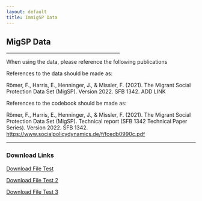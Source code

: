 ```yaml
---
layout: default
title: ImmigSP Data
---
```

<p style="text-align: center;">
<h2> MigSP Data </h2>

<hr width="60%" 
    color="#8fbc8f"
        size="40" 
        align="center">



</p>

When using the data, please reference the following publications 

References to the data should be made as:

Römer, F., Harris, E., Henninger, J., & Missler, F. (2021). The Migrant Social Protection Data Set (MigSP). Version 2022. SFB 1342. ADD LINK

References to the codebook should be made as:

Römer, F., Harris, E., Henninger, J., & Missler, F. (2021). The Migrant Social Protection Data Set (MigSP). Technical report (SFB 1342 Technical Paper Series). Version 2022. SFB 1342. https://www.socialpolicydynamics.de/f/fcedb0990c.pdf

<hr width="100%" 
    color="#8fbc8f"
        size="20" 
        align="center">
    
   

<h3> Download Links </h3>

<a href="migrantsp.github.io/_data/smell-my-city-website-master.zip">Download File Test</a> 

<a href="assets/smell-my-city-website-master.zip">Download File Test 2</a>

<a href="assets/Reader_Kritische Wohnungsforschung_sd.pdf">Download File Test 3</a>



